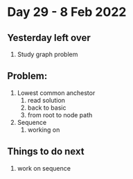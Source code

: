 # Day 29 - 8 Feb 2022

## Yesterday left over
1. Study graph problem

## Problem:
1. Lowest common anchestor
   1. read solution
   2. back to basic
   3. from root to node path
2. Sequence
   1. working on

## Things to do next
1. work on sequence 
